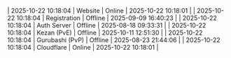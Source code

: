 | 2025-10-22 10:18:04 | Website | Online | 2025-10-22 10:18:01 |
| 2025-10-22 10:18:04 | Registration | Offline | 2025-09-09 16:40:23 |
| 2025-10-22 10:18:04 | Auth Server | Offline | 2025-08-18 09:33:31 |
| 2025-10-22 10:18:04 | Kezan (PvE) | Offline | 2025-10-11 12:51:30 |
| 2025-10-22 10:18:04 | Gurubashi (PvP) | Offline | 2025-08-23 21:44:06 |
| 2025-10-22 10:18:04 | Cloudflare | Online | 2025-10-22 10:18:01 |
